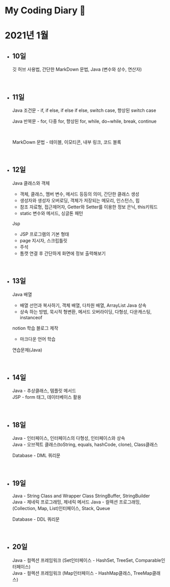 # My Coding Diary :date:
# 2021년 1월
- ## 10일
    깃 허브 사용법, 간단한 MarkDown 문법, Java (변수와 상수, 연산자)

<br>

- ## 11일 
    Java 조건문 - if, if else, if else if else, switch case, 향상된 switch case 

    Java 반복문 - for, 다중 for, 향상된 for, while, do~while, break, continue 
    
    <br>

    MarkDown 문법 - 테이블, 이모티콘, 내부 링크, 코드 블록

<br>

- ## 12일
    Java 클래스와 객체 
    - 객체, 클래스, 멤버 변수, 메서드 등등의 의미, 간단한 클래스 생성
    - 생성자와 생성자 오버로딩, 객체가 저장되는 메모리, 인스턴스, 힙
    - 참조 자료형, 접근제어자, Getter와 Setter를 이용한 정보 은닉, this키워드
    - static 변수와 메서드, 싱글톤 패턴

    Jsp 
    - JSP 프로그램의 기본 형태
    - page 지시자, 스크립틀릿
    - 주석
    - 톰캣 연결 후 간단하게 화면에 정보 출력해보기

<br>

- ## 13일
    Java 배열
    - 배열 선언과 복사하기, 객체 배열, 다차원 배열, ArrayList
    Java 상속
    - 상속 하는 방법, 묵시적 형변환, 메서드 오버라이딩, 다형성, 다운캐스팅, instanceof

    notion 학습 블로그 제작
    - 마크다운 언어 학습

    연습문제(Java)

<br>

- ## 14일
    Java - 추상클래스, 템플릿 메서드 <br>
    JSP - form 태그, 데이터베이스 활용

<br>

- ## 18일
    Java - 인터페이스, 인터페이스의 다형성, 인터페이스와 상속 <br>
    Java - 오브젝트 클래스(toString, equals, hashCode, clone), Class클래스

    Database - DML 쿼리문 

    <br>

- ## 19일
    Java - String Class and Wrapper Class StringBuffer, StringBuilder<br>
    Java - 제네릭 프로그래밍, 제네릭 메서드
    Java - 컬렉션 프로그래밍, (Collection, Map, List)인터페이스, Stack, Queue

    Database - DDL 쿼리문
    
    <br>

- ## 20일
    Java - 컬렉션 프레임워크 (Set인터페이스 - HashSet, TreeSet, Comparable인터페이스) <br>
    Java - 컬렉션 프레임워크 (Map인터페이스 - HashMap클래스, TreeMap클래스)
    


        